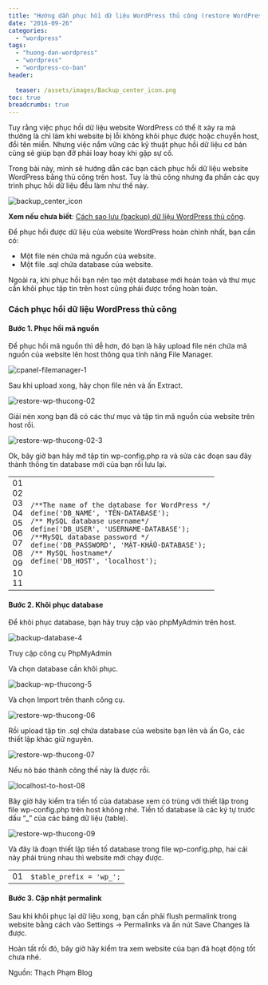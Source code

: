 ```yaml
---
title: "Hướng dẫn phục hồi dữ liệu WordPress thủ công (restore WordPress)"
date: "2016-09-26"
categories: 
  - "wordpress"
tags: 
  - "huong-dan-wordpress"
  - "wordpress"
  - "wordpress-co-ban"
header:
  
  teaser: /assets/images/Backup_center_icon.png
toc: true
breadcrumbs: true
---
```


Tuy rằng việc phục hồi dữ liệu website WordPress có thể ít xảy ra mà thường là chỉ làm khi website bị lỗi không khôi phục được hoặc chuyển host, đổi tên miền. Nhưng việc nắm vững các kỹ thuật phục hồi dữ liệu cơ bản cũng sẽ giúp bạn đỡ phải loay hoay khi gặp sự cố.

Trong bài này, mình sẽ hướng dẫn các bạn cách phục hồi dữ liệu website WordPress bằng thủ công trên host. Tuy là thủ công nhưng đa phần các quy trình phục hồi dữ liệu đều làm như thế này.

![backup_center_icon](/assets/images/Backup_center_icon.png)

**Xem nếu chưa biết**: [Cách sao lưu (backup) dữ liệu WordPress thủ công](http://sofsog.com/2016/09/26/huong-dan-backup-du-lieu-wordpress/ "Cách backup (sao lưu) dữ liệu WordPress thủ công").

Để phục hồi được dữ liệu của website WordPress hoàn chỉnh nhất, bạn cần có:

- Một file nén chứa mã nguồn của website.
- Một file .sql chứa database của website.

Ngoài ra, khi phục hồi bạn nên tạo một database mới hoàn toàn và thư mục cần khôi phục tập tin trên host cũng phải được trống hoàn toàn.

### Cách phục hồi dữ liệu WordPress thủ công

#### Bước 1. Phục hồi mã nguồn

Để phục hồi mã nguồn thì dễ hơn, đó bạn là hãy upload file nén chứa mã nguồn của website lên host thông qua tính năng File Manager.

![cpanel-filemanager-1](/assets/images/cpanel-filemanager-1.jpg)

Sau khi upload xong, hãy chọn file nén và ấn Extract.

![restore-wp-thucong-02](/assets/images/restore-wp-thucong-02.jpg)

Giải nén xong bạn đã có các thư mục và tập tin mã nguồn của website trên host rồi.

![restore-wp-thucong-02-3](/assets/images/restore-wp-thucong-02-3.jpg)

Ok, bây giờ bạn hãy mở tập tin wp-config.php ra và sửa các đoạn sau đây thành thông tin database mới của bạn rồi lưu lại.

<table border="0" cellspacing="0" cellpadding="0"><tbody><tr><td class="gutter"><div class="line number1 index0 alt2">01</div><div class="line number2 index1 alt1">02</div><div class="line number3 index2 alt2">03</div><div class="line number4 index3 alt1">04</div><div class="line number5 index4 alt2">05</div><div class="line number6 index5 alt1">06</div><div class="line number7 index6 alt2">07</div><div class="line number8 index7 alt1">08</div><div class="line number9 index8 alt2">09</div><div class="line number10 index9 alt1">10</div><div class="line number11 index10 alt2">11</div></td><td class="code"><div class="container"><div class="line number1 index0 alt2"><code class="php comments">/**The name of the database for WordPress */</code></div><div class="line number2 index1 alt1"><code class="php plain">define(</code><code class="php string">'DB_NAME'</code><code class="php plain">, </code><code class="php string">'TÊN-DATABASE'</code><code class="php plain">);</code></div><div class="line number3 index2 alt2"></div><div class="line number4 index3 alt1"><code class="php comments">/** MySQL database username*/</code></div><div class="line number5 index4 alt2"><code class="php plain">define(</code><code class="php string">'DB_USER'</code><code class="php plain">, </code><code class="php string">'USERNAME-DATABASE'</code><code class="php plain">);</code></div><div class="line number6 index5 alt1"></div><div class="line number7 index6 alt2"><code class="php comments">/**MySQL database password */</code></div><div class="line number8 index7 alt1"><code class="php plain">define(</code><code class="php string">'DB_PASSWORD'</code><code class="php plain">, </code><code class="php string">'MẬT-KHẨU-DATABASE'</code><code class="php plain">);</code></div><div class="line number9 index8 alt2"></div><div class="line number10 index9 alt1"><code class="php comments">/** MySQL hostname*/</code></div><div class="line number11 index10 alt2"><code class="php plain">define(</code><code class="php string">'DB_HOST'</code><code class="php plain">, </code><code class="php string">'localhost'</code><code class="php plain">);</code></div></div></td></tr></tbody></table>

#### Bước 2. Khôi phục database

Để khôi phục database, bạn hãy truy cập vào phpMyAdmin trên host.

![backup-database-4](/assets/images/backup-database-4.jpg)

Truy cập công cụ PhpMyAdmin

Và chọn database cần khôi phục.

![backup-wp-thucong-5](/assets/images/backup-wp-thucong-5.jpg)

Và chọn Import trên thanh công cụ.

![restore-wp-thucong-06](/assets/images/restore-wp-thucong-06.jpg)

Rồi upload tập tin .sql chứa database của website bạn lên và ấn Go, các thiết lập khác giữ nguyên.

![restore-wp-thucong-07](/assets/images/restore-wp-thucong-07.jpg)

Nếu nó báo thành công thế này là được rồi.

![localhost-to-host-08](/assets/images/localhost-to-host-08.jpg)

Bây giờ hãy kiểm tra tiền tố của database xem có trùng với thiết lập trong file wp-config.php trên host không nhé. Tiền tố database là các ký tự trước dấu “\_” của các bảng dữ liệu (table).

![restore-wp-thucong-09](/assets/images/restore-wp-thucong-09.jpg)

Và đây là đoạn thiết lập tiền tố database trong file wp-config.php, hai cái này phải trùng nhau thì website mới chạy được.

<table border="0" cellspacing="0" cellpadding="0"><tbody><tr><td class="gutter"><div class="line number1 index0 alt2">01</div></td><td class="code"><div class="container"><div class="line number1 index0 alt2"><code class="php variable">$table_prefix</code> &nbsp;<code class="php plain">= </code><code class="php string">'wp_'</code><code class="php plain">;</code></div></div></td></tr></tbody></table>

#### Bước 3. Cập nhật permalink

Sau khi khôi phục lại dữ liệu xong, bạn cần phải flush permalink trong website bằng cách vào Settings -> Permalinks và ấn nút Save Changes là được.

Hoàn tất rồi đó, bây giờ hãy kiểm tra xem website của bạn đã hoạt động tốt chưa nhé.

Nguồn: Thạch Phạm Blog

